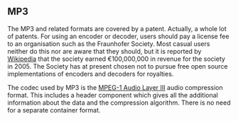 
##  MP3 


The MP3 and related formats are covered by a patent. Actually, a whole lot of patents.
For using an encoder or decoder, users should pay a license fee to an organisation such
as the Fraunhofer Society. Most casual users neither do this  nor are aware that they
should, but it is reported by [Wikipedia](http://en.wikipedia.org/wiki/Fraunhofer_Society#cite_note-3) that the society earned €100,000,000 in revenue for the
society in 2005. The Society has at present chosen not to pursue free open source implementations
of encoders and decoders for royalties.


The codec used by MP3 is the [MPEG-1 Audio Layer III](http://en.wikipedia.org/wiki/MP3) audio compression format.
This includes a header component which gives all the additional information
about the data and the compression algorithm.
There is no need for a separate container format.
